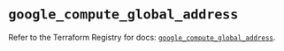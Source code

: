# `google_compute_global_address`

Refer to the Terraform Registry for docs: [`google_compute_global_address`](https://registry.terraform.io/providers/hashicorp/google/5.26.0/docs/resources/compute_global_address).
